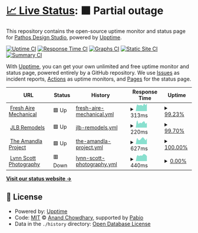 # [📈 Live Status](https://Pathos-Design-Studio.github.io/uptime): <!--live status--> **🟧 Partial outage**

This repository contains the open-source uptime monitor and status page for [Pathos Design Studio](https://Pathos-Design-Studio.github.io/uptime), powered by [Upptime](https://github.com/upptime/upptime).

[![Uptime CI](https://github.com/Pathos-Design-Studio/uptime/workflows/Uptime%20CI/badge.svg)](https://github.com/Pathos-Design-Studio/uptime/actions?query=workflow%3A%22Uptime+CI%22)
[![Response Time CI](https://github.com/Pathos-Design-Studio/uptime/workflows/Response%20Time%20CI/badge.svg)](https://github.com/Pathos-Design-Studio/uptime/actions?query=workflow%3A%22Response+Time+CI%22)
[![Graphs CI](https://github.com/Pathos-Design-Studio/uptime/workflows/Graphs%20CI/badge.svg)](https://github.com/Pathos-Design-Studio/uptime/actions?query=workflow%3A%22Graphs+CI%22)
[![Static Site CI](https://github.com/Pathos-Design-Studio/uptime/workflows/Static%20Site%20CI/badge.svg)](https://github.com/Pathos-Design-Studio/uptime/actions?query=workflow%3A%22Static+Site+CI%22)
[![Summary CI](https://github.com/Pathos-Design-Studio/uptime/workflows/Summary%20CI/badge.svg)](https://github.com/Pathos-Design-Studio/uptime/actions?query=workflow%3A%22Summary+CI%22)

With [Upptime](https://upptime.js.org), you can get your own unlimited and free uptime monitor and status page, powered entirely by a GitHub repository. We use [Issues](https://github.com/Pathos-Design-Studio/uptime/issues) as incident reports, [Actions](https://github.com/Pathos-Design-Studio/uptime/actions) as uptime monitors, and [Pages](https://Pathos-Design-Studio.github.io/uptime) for the status page.

<!--start: status pages-->
<!-- This summary is generated by Upptime (https://github.com/upptime/upptime) -->
<!-- Do not edit this manually, your changes will be overwritten -->
<!-- prettier-ignore -->
| URL | Status | History | Response Time | Uptime |
| --- | ------ | ------- | ------------- | ------ |
| <img alt="" src="https://icons.duckduckgo.com/ip3/freshairemech.com.ico" height="13"> [Fresh Aire Mechanical](https://freshairemech.com/) | 🟩 Up | [fresh-aire-mechanical.yml](https://github.com/Pathos-Design-Studio/uptime/commits/HEAD/history/fresh-aire-mechanical.yml) | <details><summary><img alt="Response time graph" src="./graphs/fresh-aire-mechanical/response-time-week.png" height="20"> 313ms</summary><br><a href="https://Pathos-Design-Studio.github.io/uptime/history/fresh-aire-mechanical"><img alt="Response time 357" src="https://img.shields.io/endpoint?url=https%3A%2F%2Fraw.githubusercontent.com%2FPathos-Design-Studio%2Fuptime%2FHEAD%2Fapi%2Ffresh-aire-mechanical%2Fresponse-time.json"></a><br><a href="https://Pathos-Design-Studio.github.io/uptime/history/fresh-aire-mechanical"><img alt="24-hour response time 458" src="https://img.shields.io/endpoint?url=https%3A%2F%2Fraw.githubusercontent.com%2FPathos-Design-Studio%2Fuptime%2FHEAD%2Fapi%2Ffresh-aire-mechanical%2Fresponse-time-day.json"></a><br><a href="https://Pathos-Design-Studio.github.io/uptime/history/fresh-aire-mechanical"><img alt="7-day response time 313" src="https://img.shields.io/endpoint?url=https%3A%2F%2Fraw.githubusercontent.com%2FPathos-Design-Studio%2Fuptime%2FHEAD%2Fapi%2Ffresh-aire-mechanical%2Fresponse-time-week.json"></a><br><a href="https://Pathos-Design-Studio.github.io/uptime/history/fresh-aire-mechanical"><img alt="30-day response time 332" src="https://img.shields.io/endpoint?url=https%3A%2F%2Fraw.githubusercontent.com%2FPathos-Design-Studio%2Fuptime%2FHEAD%2Fapi%2Ffresh-aire-mechanical%2Fresponse-time-month.json"></a><br><a href="https://Pathos-Design-Studio.github.io/uptime/history/fresh-aire-mechanical"><img alt="1-year response time 354" src="https://img.shields.io/endpoint?url=https%3A%2F%2Fraw.githubusercontent.com%2FPathos-Design-Studio%2Fuptime%2FHEAD%2Fapi%2Ffresh-aire-mechanical%2Fresponse-time-year.json"></a></details> | <details><summary><a href="https://Pathos-Design-Studio.github.io/uptime/history/fresh-aire-mechanical">99.23%</a></summary><a href="https://Pathos-Design-Studio.github.io/uptime/history/fresh-aire-mechanical"><img alt="All-time uptime 93.23%" src="https://img.shields.io/endpoint?url=https%3A%2F%2Fraw.githubusercontent.com%2FPathos-Design-Studio%2Fuptime%2FHEAD%2Fapi%2Ffresh-aire-mechanical%2Fuptime.json"></a><br><a href="https://Pathos-Design-Studio.github.io/uptime/history/fresh-aire-mechanical"><img alt="24-hour uptime 100.00%" src="https://img.shields.io/endpoint?url=https%3A%2F%2Fraw.githubusercontent.com%2FPathos-Design-Studio%2Fuptime%2FHEAD%2Fapi%2Ffresh-aire-mechanical%2Fuptime-day.json"></a><br><a href="https://Pathos-Design-Studio.github.io/uptime/history/fresh-aire-mechanical"><img alt="7-day uptime 99.23%" src="https://img.shields.io/endpoint?url=https%3A%2F%2Fraw.githubusercontent.com%2FPathos-Design-Studio%2Fuptime%2FHEAD%2Fapi%2Ffresh-aire-mechanical%2Fuptime-week.json"></a><br><a href="https://Pathos-Design-Studio.github.io/uptime/history/fresh-aire-mechanical"><img alt="30-day uptime 24.22%" src="https://img.shields.io/endpoint?url=https%3A%2F%2Fraw.githubusercontent.com%2FPathos-Design-Studio%2Fuptime%2FHEAD%2Fapi%2Ffresh-aire-mechanical%2Fuptime-month.json"></a><br><a href="https://Pathos-Design-Studio.github.io/uptime/history/fresh-aire-mechanical"><img alt="1-year uptime 92.67%" src="https://img.shields.io/endpoint?url=https%3A%2F%2Fraw.githubusercontent.com%2FPathos-Design-Studio%2Fuptime%2FHEAD%2Fapi%2Ffresh-aire-mechanical%2Fuptime-year.json"></a></details>
| <img alt="" src="https://icons.duckduckgo.com/ip3/www.jlbremodels.com.ico" height="13"> [JLB Remodels](https://www.jlbremodels.com/) | 🟩 Up | [jlb-remodels.yml](https://github.com/Pathos-Design-Studio/uptime/commits/HEAD/history/jlb-remodels.yml) | <details><summary><img alt="Response time graph" src="./graphs/jlb-remodels/response-time-week.png" height="20"> 220ms</summary><br><a href="https://Pathos-Design-Studio.github.io/uptime/history/jlb-remodels"><img alt="Response time 331" src="https://img.shields.io/endpoint?url=https%3A%2F%2Fraw.githubusercontent.com%2FPathos-Design-Studio%2Fuptime%2FHEAD%2Fapi%2Fjlb-remodels%2Fresponse-time.json"></a><br><a href="https://Pathos-Design-Studio.github.io/uptime/history/jlb-remodels"><img alt="24-hour response time 412" src="https://img.shields.io/endpoint?url=https%3A%2F%2Fraw.githubusercontent.com%2FPathos-Design-Studio%2Fuptime%2FHEAD%2Fapi%2Fjlb-remodels%2Fresponse-time-day.json"></a><br><a href="https://Pathos-Design-Studio.github.io/uptime/history/jlb-remodels"><img alt="7-day response time 220" src="https://img.shields.io/endpoint?url=https%3A%2F%2Fraw.githubusercontent.com%2FPathos-Design-Studio%2Fuptime%2FHEAD%2Fapi%2Fjlb-remodels%2Fresponse-time-week.json"></a><br><a href="https://Pathos-Design-Studio.github.io/uptime/history/jlb-remodels"><img alt="30-day response time 305" src="https://img.shields.io/endpoint?url=https%3A%2F%2Fraw.githubusercontent.com%2FPathos-Design-Studio%2Fuptime%2FHEAD%2Fapi%2Fjlb-remodels%2Fresponse-time-month.json"></a><br><a href="https://Pathos-Design-Studio.github.io/uptime/history/jlb-remodels"><img alt="1-year response time 335" src="https://img.shields.io/endpoint?url=https%3A%2F%2Fraw.githubusercontent.com%2FPathos-Design-Studio%2Fuptime%2FHEAD%2Fapi%2Fjlb-remodels%2Fresponse-time-year.json"></a></details> | <details><summary><a href="https://Pathos-Design-Studio.github.io/uptime/history/jlb-remodels">99.70%</a></summary><a href="https://Pathos-Design-Studio.github.io/uptime/history/jlb-remodels"><img alt="All-time uptime 99.98%" src="https://img.shields.io/endpoint?url=https%3A%2F%2Fraw.githubusercontent.com%2FPathos-Design-Studio%2Fuptime%2FHEAD%2Fapi%2Fjlb-remodels%2Fuptime.json"></a><br><a href="https://Pathos-Design-Studio.github.io/uptime/history/jlb-remodels"><img alt="24-hour uptime 100.00%" src="https://img.shields.io/endpoint?url=https%3A%2F%2Fraw.githubusercontent.com%2FPathos-Design-Studio%2Fuptime%2FHEAD%2Fapi%2Fjlb-remodels%2Fuptime-day.json"></a><br><a href="https://Pathos-Design-Studio.github.io/uptime/history/jlb-remodels"><img alt="7-day uptime 99.70%" src="https://img.shields.io/endpoint?url=https%3A%2F%2Fraw.githubusercontent.com%2FPathos-Design-Studio%2Fuptime%2FHEAD%2Fapi%2Fjlb-remodels%2Fuptime-week.json"></a><br><a href="https://Pathos-Design-Studio.github.io/uptime/history/jlb-remodels"><img alt="30-day uptime 99.89%" src="https://img.shields.io/endpoint?url=https%3A%2F%2Fraw.githubusercontent.com%2FPathos-Design-Studio%2Fuptime%2FHEAD%2Fapi%2Fjlb-remodels%2Fuptime-month.json"></a><br><a href="https://Pathos-Design-Studio.github.io/uptime/history/jlb-remodels"><img alt="1-year uptime 99.98%" src="https://img.shields.io/endpoint?url=https%3A%2F%2Fraw.githubusercontent.com%2FPathos-Design-Studio%2Fuptime%2FHEAD%2Fapi%2Fjlb-remodels%2Fuptime-year.json"></a></details>
| <img alt="" src="https://icons.duckduckgo.com/ip3/www.amandlaproject.org.ico" height="13"> [The Amandla Project](https://www.amandlaproject.org/) | 🟩 Up | [the-amandla-project.yml](https://github.com/Pathos-Design-Studio/uptime/commits/HEAD/history/the-amandla-project.yml) | <details><summary><img alt="Response time graph" src="./graphs/the-amandla-project/response-time-week.png" height="20"> 627ms</summary><br><a href="https://Pathos-Design-Studio.github.io/uptime/history/the-amandla-project"><img alt="Response time 536" src="https://img.shields.io/endpoint?url=https%3A%2F%2Fraw.githubusercontent.com%2FPathos-Design-Studio%2Fuptime%2FHEAD%2Fapi%2Fthe-amandla-project%2Fresponse-time.json"></a><br><a href="https://Pathos-Design-Studio.github.io/uptime/history/the-amandla-project"><img alt="24-hour response time 544" src="https://img.shields.io/endpoint?url=https%3A%2F%2Fraw.githubusercontent.com%2FPathos-Design-Studio%2Fuptime%2FHEAD%2Fapi%2Fthe-amandla-project%2Fresponse-time-day.json"></a><br><a href="https://Pathos-Design-Studio.github.io/uptime/history/the-amandla-project"><img alt="7-day response time 627" src="https://img.shields.io/endpoint?url=https%3A%2F%2Fraw.githubusercontent.com%2FPathos-Design-Studio%2Fuptime%2FHEAD%2Fapi%2Fthe-amandla-project%2Fresponse-time-week.json"></a><br><a href="https://Pathos-Design-Studio.github.io/uptime/history/the-amandla-project"><img alt="30-day response time 563" src="https://img.shields.io/endpoint?url=https%3A%2F%2Fraw.githubusercontent.com%2FPathos-Design-Studio%2Fuptime%2FHEAD%2Fapi%2Fthe-amandla-project%2Fresponse-time-month.json"></a><br><a href="https://Pathos-Design-Studio.github.io/uptime/history/the-amandla-project"><img alt="1-year response time 536" src="https://img.shields.io/endpoint?url=https%3A%2F%2Fraw.githubusercontent.com%2FPathos-Design-Studio%2Fuptime%2FHEAD%2Fapi%2Fthe-amandla-project%2Fresponse-time-year.json"></a></details> | <details><summary><a href="https://Pathos-Design-Studio.github.io/uptime/history/the-amandla-project">100.00%</a></summary><a href="https://Pathos-Design-Studio.github.io/uptime/history/the-amandla-project"><img alt="All-time uptime 99.72%" src="https://img.shields.io/endpoint?url=https%3A%2F%2Fraw.githubusercontent.com%2FPathos-Design-Studio%2Fuptime%2FHEAD%2Fapi%2Fthe-amandla-project%2Fuptime.json"></a><br><a href="https://Pathos-Design-Studio.github.io/uptime/history/the-amandla-project"><img alt="24-hour uptime 100.00%" src="https://img.shields.io/endpoint?url=https%3A%2F%2Fraw.githubusercontent.com%2FPathos-Design-Studio%2Fuptime%2FHEAD%2Fapi%2Fthe-amandla-project%2Fuptime-day.json"></a><br><a href="https://Pathos-Design-Studio.github.io/uptime/history/the-amandla-project"><img alt="7-day uptime 100.00%" src="https://img.shields.io/endpoint?url=https%3A%2F%2Fraw.githubusercontent.com%2FPathos-Design-Studio%2Fuptime%2FHEAD%2Fapi%2Fthe-amandla-project%2Fuptime-week.json"></a><br><a href="https://Pathos-Design-Studio.github.io/uptime/history/the-amandla-project"><img alt="30-day uptime 99.63%" src="https://img.shields.io/endpoint?url=https%3A%2F%2Fraw.githubusercontent.com%2FPathos-Design-Studio%2Fuptime%2FHEAD%2Fapi%2Fthe-amandla-project%2Fuptime-month.json"></a><br><a href="https://Pathos-Design-Studio.github.io/uptime/history/the-amandla-project"><img alt="1-year uptime 99.70%" src="https://img.shields.io/endpoint?url=https%3A%2F%2Fraw.githubusercontent.com%2FPathos-Design-Studio%2Fuptime%2FHEAD%2Fapi%2Fthe-amandla-project%2Fuptime-year.json"></a></details>
| <img alt="" src="https://icons.duckduckgo.com/ip3/www.lynnscott.photo.ico" height="13"> [Lynn Scott Photography](https://www.lynnscott.photo/) | 🟥 Down | [lynn-scott-photography.yml](https://github.com/Pathos-Design-Studio/uptime/commits/HEAD/history/lynn-scott-photography.yml) | <details><summary><img alt="Response time graph" src="./graphs/lynn-scott-photography/response-time-week.png" height="20"> 440ms</summary><br><a href="https://Pathos-Design-Studio.github.io/uptime/history/lynn-scott-photography"><img alt="Response time 483" src="https://img.shields.io/endpoint?url=https%3A%2F%2Fraw.githubusercontent.com%2FPathos-Design-Studio%2Fuptime%2FHEAD%2Fapi%2Flynn-scott-photography%2Fresponse-time.json"></a><br><a href="https://Pathos-Design-Studio.github.io/uptime/history/lynn-scott-photography"><img alt="24-hour response time 305" src="https://img.shields.io/endpoint?url=https%3A%2F%2Fraw.githubusercontent.com%2FPathos-Design-Studio%2Fuptime%2FHEAD%2Fapi%2Flynn-scott-photography%2Fresponse-time-day.json"></a><br><a href="https://Pathos-Design-Studio.github.io/uptime/history/lynn-scott-photography"><img alt="7-day response time 440" src="https://img.shields.io/endpoint?url=https%3A%2F%2Fraw.githubusercontent.com%2FPathos-Design-Studio%2Fuptime%2FHEAD%2Fapi%2Flynn-scott-photography%2Fresponse-time-week.json"></a><br><a href="https://Pathos-Design-Studio.github.io/uptime/history/lynn-scott-photography"><img alt="30-day response time 456" src="https://img.shields.io/endpoint?url=https%3A%2F%2Fraw.githubusercontent.com%2FPathos-Design-Studio%2Fuptime%2FHEAD%2Fapi%2Flynn-scott-photography%2Fresponse-time-month.json"></a><br><a href="https://Pathos-Design-Studio.github.io/uptime/history/lynn-scott-photography"><img alt="1-year response time 481" src="https://img.shields.io/endpoint?url=https%3A%2F%2Fraw.githubusercontent.com%2FPathos-Design-Studio%2Fuptime%2FHEAD%2Fapi%2Flynn-scott-photography%2Fresponse-time-year.json"></a></details> | <details><summary><a href="https://Pathos-Design-Studio.github.io/uptime/history/lynn-scott-photography">0.00%</a></summary><a href="https://Pathos-Design-Studio.github.io/uptime/history/lynn-scott-photography"><img alt="All-time uptime 2.71%" src="https://img.shields.io/endpoint?url=https%3A%2F%2Fraw.githubusercontent.com%2FPathos-Design-Studio%2Fuptime%2FHEAD%2Fapi%2Flynn-scott-photography%2Fuptime.json"></a><br><a href="https://Pathos-Design-Studio.github.io/uptime/history/lynn-scott-photography"><img alt="24-hour uptime 0.00%" src="https://img.shields.io/endpoint?url=https%3A%2F%2Fraw.githubusercontent.com%2FPathos-Design-Studio%2Fuptime%2FHEAD%2Fapi%2Flynn-scott-photography%2Fuptime-day.json"></a><br><a href="https://Pathos-Design-Studio.github.io/uptime/history/lynn-scott-photography"><img alt="7-day uptime 0.00%" src="https://img.shields.io/endpoint?url=https%3A%2F%2Fraw.githubusercontent.com%2FPathos-Design-Studio%2Fuptime%2FHEAD%2Fapi%2Flynn-scott-photography%2Fuptime-week.json"></a><br><a href="https://Pathos-Design-Studio.github.io/uptime/history/lynn-scott-photography"><img alt="30-day uptime 1.38%" src="https://img.shields.io/endpoint?url=https%3A%2F%2Fraw.githubusercontent.com%2FPathos-Design-Studio%2Fuptime%2FHEAD%2Fapi%2Flynn-scott-photography%2Fuptime-month.json"></a><br><a href="https://Pathos-Design-Studio.github.io/uptime/history/lynn-scott-photography"><img alt="1-year uptime 0.00%" src="https://img.shields.io/endpoint?url=https%3A%2F%2Fraw.githubusercontent.com%2FPathos-Design-Studio%2Fuptime%2FHEAD%2Fapi%2Flynn-scott-photography%2Fuptime-year.json"></a></details>

<!--end: status pages-->

[**Visit our status website →**](https://Pathos-Design-Studio.github.io/uptime)

## 📄 License

- Powered by: [Upptime](https://github.com/upptime/upptime)
- Code: [MIT](./LICENSE) © [Anand Chowdhary](https://anandchowdhary.com), supported by [Pabio](https://pabio.com)
- Data in the `./history` directory: [Open Database License](https://opendatacommons.org/licenses/odbl/1-0/)
